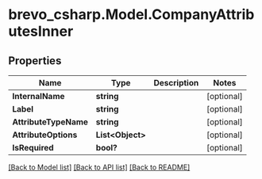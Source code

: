 # brevo_csharp.Model.CompanyAttributesInner
## Properties

Name | Type | Description | Notes
------------ | ------------- | ------------- | -------------
**InternalName** | **string** |  | [optional] 
**Label** | **string** |  | [optional] 
**AttributeTypeName** | **string** |  | [optional] 
**AttributeOptions** | **List&lt;Object&gt;** |  | [optional] 
**IsRequired** | **bool?** |  | [optional] 

[[Back to Model list]](../README.md#documentation-for-models) [[Back to API list]](../README.md#documentation-for-api-endpoints) [[Back to README]](../README.md)

